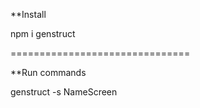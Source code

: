
**Install

npm i genstruct

===============================

**Run commands

genstruct -s NameScreen 